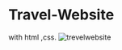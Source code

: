 # Travel-Website
with html ,css.
![trevelwebsite](https://user-images.githubusercontent.com/85819910/138395770-61571fa4-61b6-4dcc-b671-bbe1552c0253.png)
